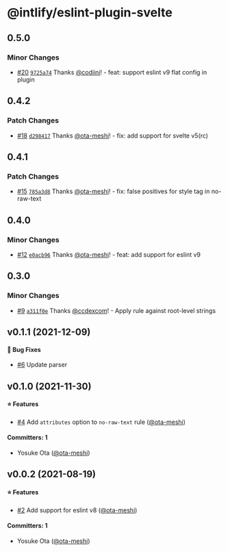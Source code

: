 # @intlify/eslint-plugin-svelte

## 0.5.0

### Minor Changes

- [#20](https://github.com/intlify/eslint-plugin-svelte/pull/20) [`9725a74`](https://github.com/intlify/eslint-plugin-svelte/commit/9725a74e952fafd433a9d8a46b2456f198a279c7) Thanks [@codiini](https://github.com/codiini)! - feat: support eslint v9 flat config in plugin

## 0.4.2

### Patch Changes

- [#18](https://github.com/intlify/eslint-plugin-svelte/pull/18) [`d298417`](https://github.com/intlify/eslint-plugin-svelte/commit/d298417c53575ba5fa9043a5a5d6957dd11a01bd) Thanks [@ota-meshi](https://github.com/ota-meshi)! - fix: add support for svelte v5(rc)

## 0.4.1

### Patch Changes

- [#15](https://github.com/intlify/eslint-plugin-svelte/pull/15) [`785a3d8`](https://github.com/intlify/eslint-plugin-svelte/commit/785a3d88e726f8a04630c7a42526783e7b6d3eb2) Thanks [@ota-meshi](https://github.com/ota-meshi)! - fix: false positives for style tag in no-raw-text

## 0.4.0

### Minor Changes

- [#12](https://github.com/intlify/eslint-plugin-svelte/pull/12) [`e0acb96`](https://github.com/intlify/eslint-plugin-svelte/commit/e0acb96fd492bd0b259417ea6a277b73cc4745cb) Thanks [@ota-meshi](https://github.com/ota-meshi)! - feat: add support for eslint v9

## 0.3.0

### Minor Changes

- [#9](https://github.com/intlify/eslint-plugin-svelte/pull/9) [`a311f0e`](https://github.com/intlify/eslint-plugin-svelte/commit/a311f0e37616823655a110972ea6978104d0df9e) Thanks [@ccdexcom](https://github.com/ccdexcom)! - Apply rule against root-level strings

## v0.1.1 (2021-12-09)

#### :bug: Bug Fixes

- [#6](https://github.com/intlify/eslint-plugin-svelte/pull/6) Update parser

## v0.1.0 (2021-11-30)

#### :star: Features

- [#4](https://github.com/intlify/eslint-plugin-svelte/pull/4) Add `attributes` option to `no-raw-text` rule ([@ota-meshi](https://github.com/ota-meshi))

#### Committers: 1

- Yosuke Ota ([@ota-meshi](https://github.com/ota-meshi))

## v0.0.2 (2021-08-19)

#### :star: Features

- [#2](https://github.com/intlify/eslint-plugin-svelte/pull/2) Add support for eslint v8 ([@ota-meshi](https://github.com/ota-meshi))

#### Committers: 1

- Yosuke Ota ([@ota-meshi](https://github.com/ota-meshi))

